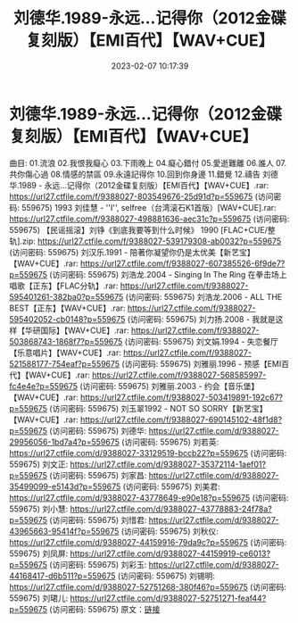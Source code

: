 ﻿---
title: 刘德华.1989-永远...记得你（2012金碟复刻版）【EMI百代】【WAV+CUE】
date: 2023-02-07 10:17:39
categories: WAV车载音乐、镜像
tags: 华语中文
---
# 刘德华.1989-永远...记得你（2012金碟复刻版）【EMI百代】【WAV+CUE】

曲目:
01.流浪
02.我恨我癡心
03.下雨晚上
04.癡心錯付
05.愛逝難離
06.誰人
07.共你傷心過
08.情感的禁區
09.永遠記得你
10.回到你身邊
11.錯覺
12.禱告
刘德华.1989 - 永远...记得你（2012金碟复刻版）【EMI百代】【WAV+CUE】.rar: https://url27.ctfile.com/f/9388027-803549676-25d91d?p=559675
(访问密码: 559675)
1993 刘佳慧 - ''I'', selfree（台湾滚石K1首版）[WAV+CUE].rar: https://url27.ctfile.com/f/9388027-498881636-aec31c?p=559675
(访问密码: 559675)
【民谣摇滚】刘铮《到底我要等到什么时候》 1990 [FLAC+CUE/整轨].zip: https://url27.ctfile.com/f/9388027-539179308-ab0032?p=559675
(访问密码: 559675)
刘汉乐.1991 - 陪著你凝望你仍是太优美【新艺宝】【WAV+CUE】.rar: https://url27.ctfile.com/f/9388027-607385526-6f9de7?p=559675
(访问密码: 559675)
刘浩龙.2004 - Singing In The Ring 在拳击场上唱歌【正东】【FLAC分轨】.rar: https://url27.ctfile.com/f/9388027-595401261-382ba0?p=559675
(访问密码: 559675)
刘浩龙.2006 - ALL THE BEST【正东】【WAV+CUE】.rar: https://url27.ctfile.com/f/9388027-595402052-cb0148?p=559675
(访问密码: 559675)
刘力扬.2008 - 我就是这样【华研国际】【WAV+CUE】.rar: https://url27.ctfile.com/f/9388027-503868743-1868f7?p=559675
(访问密码: 559675)
刘文娟.1994 - 失恋餐厅【乐意唱片】【WAV+CUE】.rar: https://url27.ctfile.com/f/9388027-521588177-754eaf?p=559675
(访问密码: 559675)
刘雅丽.1996 - 预感【EMI百代】【WAV+CUE】.rar: https://url27.ctfile.com/f/9388027-568585997-fc4e4e?p=559675
(访问密码: 559675)
刘雅丽.2003 - 约会【音乐堡】【WAV+CUE】.rar: https://url27.ctfile.com/f/9388027-503419891-192c67?p=559675
(访问密码: 559675)
刘玉翠1992 - NOT SO SORRY【新艺宝】【WAV+CUE】.rar: https://url27.ctfile.com/f/9388027-690145102-48f1d8?p=559675
(访问密码: 559675)
刘德华: https://url27.ctfile.com/d/9388027-29956056-1bd7a4?p=559675
(访问密码: 559675)
刘若英: https://url27.ctfile.com/d/9388027-33129519-bccb22?p=559675
(访问密码: 559675)
刘文正: https://url27.ctfile.com/d/9388027-35372114-1aef01?p=559675
(访问密码: 559675)
刘家昌: https://url27.ctfile.com/d/9388027-35499099-e5143d?p=559675
(访问密码: 559675)
刘美君: https://url27.ctfile.com/d/9388027-43778649-e90e18?p=559675
(访问密码: 559675)
刘小慧: https://url27.ctfile.com/d/9388027-43778883-24f78a?p=559675
(访问密码: 559675)
刘惜君: https://url27.ctfile.com/d/9388027-43965663-95414f?p=559675
(访问密码: 559675)
刘秋仪: https://url27.ctfile.com/d/9388027-44159916-79da9c?p=559675
(访问密码: 559675)
刘凤屏: https://url27.ctfile.com/d/9388027-44159919-ce6013?p=559675
(访问密码: 559675)
刘彩玉: https://url27.ctfile.com/d/9388027-44168417-d6b511?p=559675
(访问密码: 559675)
刘锡明: https://url27.ctfile.com/d/9388027-52751268-380f46?p=559675
(访问密码: 559675)
刘珺儿: https://url27.ctfile.com/d/9388027-52751271-feaf44?p=559675
(访问密码: 559675)
原文：[链接](https://blog.sina.com.cn/s/blog_1647c7e76010310ri.html)